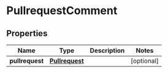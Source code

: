 # PullrequestComment

## Properties
Name | Type | Description | Notes
------------ | ------------- | ------------- | -------------
**pullrequest** | [**Pullrequest**](Pullrequest.md) |  |  [optional]
